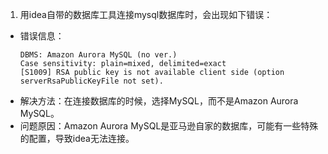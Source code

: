 1. 用idea自带的数据库工具连接mysql数据库时，会出现如下错误：
- 错误信息：
    ```
    DBMS: Amazon Aurora MySQL (no ver.)
    Case sensitivity: plain=mixed, delimited=exact
    [S1009] RSA public key is not available client side (option serverRsaPublicKeyFile not set).
    ```
- 解决方法：在连接数据库的时候，选择MySQL，而不是Amazon Aurora MySQL。
- 问题原因：Amazon Aurora MySQL是亚马逊自家的数据库，可能有一些特殊的配置，导致idea无法连接。
